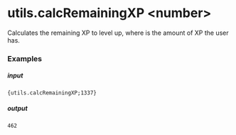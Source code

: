# utils.calcRemainingXP &lt;number&gt;
		
Calculates the remaining XP to level up, where <number> is the amount of XP the user has.

### Examples

##### input
```{utils.calcRemainingXP;1337}```

##### output
```462```